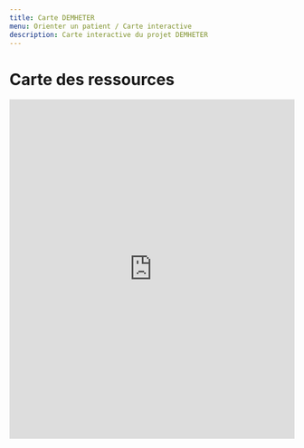 ```yaml
---
title: Carte DEMHETER
menu: Orienter un patient / Carte interactive
description: Carte interactive du projet DEMHETER
---
```


# Carte des ressources

<iframe style="width: 1563px; max-width: 100%; height: 600px; border: medium none; margin-top: 0px;" src="https://carto.demheter.fr" data-origwidth="" data-origheight=""></iframe>
